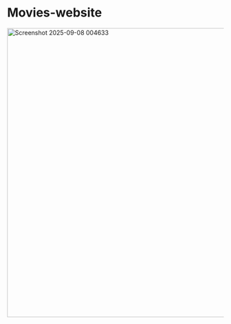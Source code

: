 # Movies-website
<img width="1342" height="671" alt="Screenshot 2025-09-08 004633" src="https://github.com/user-attachments/assets/64222396-3917-4671-8306-73b5424a51c8" />
